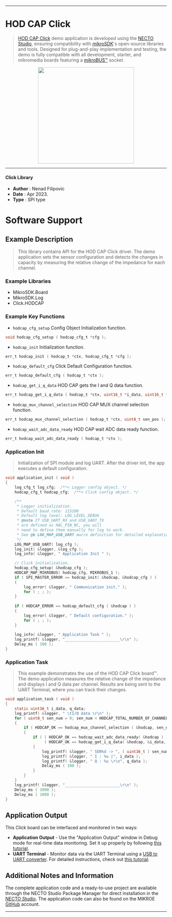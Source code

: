 
---
# HOD CAP Click

> [HOD CAP Click](https://www.mikroe.com/?pid_product=MIKROE-5719) demo application is developed using
the [NECTO Studio](https://www.mikroe.com/necto), ensuring compatibility with [mikroSDK](https://www.mikroe.com/mikrosdk)'s
open-source libraries and tools. Designed for plug-and-play implementation and testing, the demo is fully compatible with
all development, starter, and mikromedia boards featuring a [mikroBUS&trade;](https://www.mikroe.com/mikrobus) socket.

<p align="center">
  <img src="https://www.mikroe.com/?pid_product=MIKROE-5719&image=1" height=300px>
</p>

---

#### Click Library

- **Author**        : Nenad Filipovic
- **Date**          : Apr 2023.
- **Type**          : SPI type

# Software Support

## Example Description

> This library contains API for the HOD CAP Click driver. 
> The demo application sets the sensor configuration 
> and detects the changes in capacity by measuring 
> the relative change of the impedance for each channel.

### Example Libraries

- MikroSDK.Board
- MikroSDK.Log
- Click.HODCAP

### Example Key Functions

- `hodcap_cfg_setup` Config Object Initialization function.
```c
void hodcap_cfg_setup ( hodcap_cfg_t *cfg );
```

- `hodcap_init` Initialization function.
```c
err_t hodcap_init ( hodcap_t *ctx, hodcap_cfg_t *cfg );
```

- `hodcap_default_cfg` Click Default Configuration function.
```c
err_t hodcap_default_cfg ( hodcap_t *ctx );
```

- `hodcap_get_i_q_data` HOD CAP gets the I and Q data function.
```c
err_t hodcap_get_i_q_data ( hodcap_t *ctx, uint16_t *i_data, uint16_t *q_data );
```

- `hodcap_mux_channel_selection` HOD CAP MUX channel selection function.
```c
err_t hodcap_mux_channel_selection ( hodcap_t *ctx, uint8_t sen_pos );
```

- `hodcap_wait_adc_data_ready` HOD CAP wait ADC data ready function.
```c
err_t hodcap_wait_adc_data_ready ( hodcap_t *ctx );
```

### Application Init

> Initialization of SPI module and log UART.
> After the driver init, the app executes a default configuration.

```c
void application_init ( void )
{
    log_cfg_t log_cfg;  /**< Logger config object. */
    hodcap_cfg_t hodcap_cfg;  /**< Click config object. */

    /** 
     * Logger initialization.
     * Default baud rate: 115200
     * Default log level: LOG_LEVEL_DEBUG
     * @note If USB_UART_RX and USB_UART_TX 
     * are defined as HAL_PIN_NC, you will 
     * need to define them manually for log to work. 
     * See @b LOG_MAP_USB_UART macro definition for detailed explanation.
     */
    LOG_MAP_USB_UART( log_cfg );
    log_init( &logger, &log_cfg );
    log_info( &logger, " Application Init " );

    // Click initialization.
    hodcap_cfg_setup( &hodcap_cfg );
    HODCAP_MAP_MIKROBUS( hodcap_cfg, MIKROBUS_1 );
    if ( SPI_MASTER_ERROR == hodcap_init( &hodcap, &hodcap_cfg ) )
    {
        log_error( &logger, " Communication init." );
        for ( ; ; );
    }
    
    if ( HODCAP_ERROR == hodcap_default_cfg ( &hodcap ) )
    {
        log_error( &logger, " Default configuration." );
        for ( ; ; );
    }
    
    log_info( &logger, " Application Task " );
    log_printf( &logger, "________________________\r\n" );
    Delay_ms ( 100 );
}
```

### Application Task

> This example demonstrates the use of the HOD CAP Click board&trade;.
> The demo application measures the relative change of the impedance 
> and displays I and Q data per channel.
> Results are being sent to the UART Terminal, where you can track their changes.

```c
void application_task ( void )
{ 
    static uint16_t i_data, q_data;
    log_printf( &logger, " \tI/Q data \r\n" );
    for ( uint8_t sen_num = 0; sen_num < HODCAP_TOTAL_NUMBER_OF_CHANNELS; sen_num++ )
    {
        if ( HODCAP_OK == hodcap_mux_channel_selection ( &hodcap, sen_num ) )
        {
            if ( ( HODCAP_OK == hodcap_wait_adc_data_ready( &hodcap ) ) &&
                 ( HODCAP_OK == hodcap_get_i_q_data( &hodcap, &i_data, &q_data ) ) )
            {
                log_printf( &logger, " SEN%d -> ", ( uint16_t ) sen_num );
                log_printf( &logger, " I : %u |", i_data );
                log_printf( &logger, " Q : %u \r\n", q_data );       
                Delay_ms ( 100 );
            }
        }
    }
    log_printf( &logger, "________________________\r\n" );
    Delay_ms ( 1000 );
    Delay_ms ( 1000 );
}
```

## Application Output

This Click board can be interfaced and monitored in two ways:
- **Application Output** - Use the "Application Output" window in Debug mode for real-time data monitoring.
Set it up properly by following [this tutorial](https://www.youtube.com/watch?v=ta5yyk1Woy4).
- **UART Terminal** - Monitor data via the UART Terminal using
a [USB to UART converter](https://www.mikroe.com/click/interface/usb?interface*=uart,uart). For detailed instructions,
check out [this tutorial](https://help.mikroe.com/necto/v2/Getting%20Started/Tools/UARTTerminalTool).

## Additional Notes and Information

The complete application code and a ready-to-use project are available through the NECTO Studio Package Manager for 
direct installation in the [NECTO Studio](https://www.mikroe.com/necto). The application code can also be found on
the MIKROE [GitHub](https://github.com/MikroElektronika/mikrosdk_click_v2) account.

---
